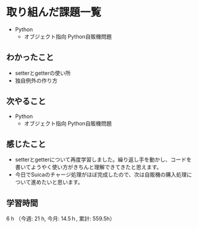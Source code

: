 # 取り組んだ課題一覧
- Python
    - オブジェクト指向 Python自販機問題 
## わかったこと
- setterとgetterの使い所
- 独自例外の作り方
## 次やること
- Python
    - オブジェクト指向 Python自販機問題    
## 感じたこと
- setterとgetterについて再度学習しました。繰り返し手を動かし、コードを書いてようやく使い方がきちんと理解できてきたと思えます。
- 今日でSuicaのチャージ処理がほぼ完成したので、次は自販機の購入処理について進めたいと思います。    
## 学習時間
6 h （今週: 21 h, 今月: 14.5ｈ, 累計: 559.5h）